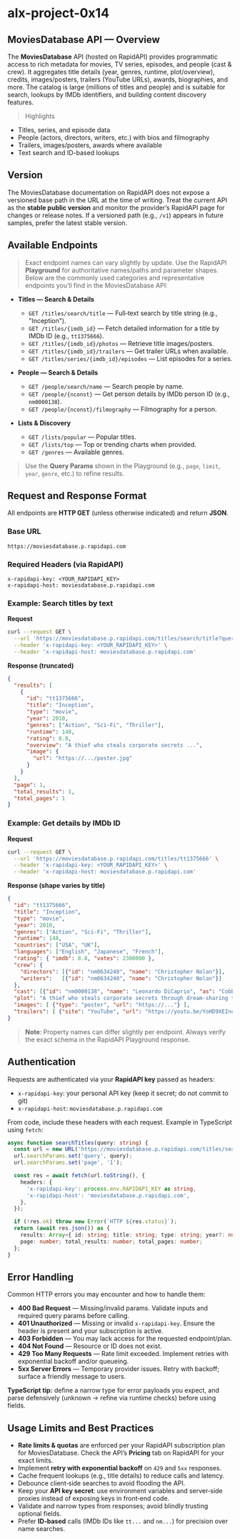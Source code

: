 # alx-project-0x14

## MoviesDatabase API — Overview

The **MoviesDatabase** API (hosted on RapidAPI) provides programmatic access to rich metadata for movies, TV series, episodes, and people (cast & crew). It aggregates title details (year, genres, runtime, plot/overview), credits, images/posters, trailers (YouTube URLs), awards, biographies, and more. The catalog is large (millions of titles and people) and is suitable for search, lookups by IMDb identifiers, and building content discovery features.

> Highlights

* Titles, series, and episode data
* People (actors, directors, writers, etc.) with bios and filmography
* Trailers, images/posters, awards where available
* Text search and ID-based lookups

## Version

The MoviesDatabase documentation on RapidAPI does not expose a versioned base path in the URL at the time of writing. Treat the current API as the **stable public version** and monitor the provider’s RapidAPI page for changes or release notes. If a versioned path (e.g., `/v1`) appears in future samples, prefer the latest stable version.

## Available Endpoints

> Exact endpoint names can vary slightly by update. Use the RapidAPI **Playground** for authoritative names/paths and parameter shapes. Below are the commonly used categories and representative endpoints you’ll find in the MoviesDatabase API:

* **Titles — Search & Details**

  * `GET /titles/search/title` — Full‑text search by title string (e.g., "Inception").
  * `GET /titles/{imdb_id}` — Fetch detailed information for a title by IMDb ID (e.g., `tt1375666`).
  * `GET /titles/{imdb_id}/photos` — Retrieve title images/posters.
  * `GET /titles/{imdb_id}/trailers` — Get trailer URLs when available.
  * `GET /titles/series/{imdb_id}/episodes` — List episodes for a series.

* **People — Search & Details**

  * `GET /people/search/name` — Search people by name.
  * `GET /people/{nconst}` — Get person details by IMDb person ID (e.g., `nm0000138`).
  * `GET /people/{nconst}/filmography` — Filmography for a person.

* **Lists & Discovery**

  * `GET /lists/popular` — Popular titles.
  * `GET /lists/top` — Top or trending charts when provided.
  * `GET /genres` — Available genres.

> Use the **Query Params** shown in the Playground (e.g., `page`, `limit`, `year`, `genre`, etc.) to refine results.

## Request and Response Format

All endpoints are **HTTP GET** (unless otherwise indicated) and return **JSON**.

### Base URL

```
https://moviesdatabase.p.rapidapi.com
```

### Required Headers (via RapidAPI)

```
x-rapidapi-key: <YOUR_RAPIDAPI_KEY>
x-rapidapi-host: moviesdatabase.p.rapidapi.com
```

### Example: Search titles by text

**Request**

```bash
curl --request GET \
  --url 'https://moviesdatabase.p.rapidapi.com/titles/search/title?query=Inception&page=1' \
  --header 'x-rapidapi-key: <YOUR_RAPIDAPI_KEY>' \
  --header 'x-rapidapi-host: moviesdatabase.p.rapidapi.com'
```

**Response (truncated)**

```json
{
  "results": [
    {
      "id": "tt1375666",
      "title": "Inception",
      "type": "movie",
      "year": 2010,
      "genres": ["Action", "Sci-Fi", "Thriller"],
      "runtime": 148,
      "rating": 8.8,
      "overview": "A thief who steals corporate secrets ...",
      "image": {
        "url": "https://.../poster.jpg"
      }
    }
  ],
  "page": 1,
  "total_results": 1,
  "total_pages": 1
}
```

### Example: Get details by IMDb ID

**Request**

```bash
curl --request GET \
  --url 'https://moviesdatabase.p.rapidapi.com/titles/tt1375666' \
  --header 'x-rapidapi-key: <YOUR_RAPIDAPI_KEY>' \
  --header 'x-rapidapi-host: moviesdatabase.p.rapidapi.com'
```

**Response (shape varies by title)**

```json
{
  "id": "tt1375666",
  "title": "Inception",
  "type": "movie",
  "year": 2010,
  "genres": ["Action", "Sci-Fi", "Thriller"],
  "runtime": 148,
  "countries": ["USA", "UK"],
  "languages": ["English", "Japanese", "French"],
  "rating": { "imdb": 8.8, "votes": 2300000 },
  "crew": {
    "directors": [{"id": "nm0634240", "name": "Christopher Nolan"}],
    "writers":   [{"id": "nm0634240", "name": "Christopher Nolan"}]
  },
  "cast": [{"id": "nm0000138", "name": "Leonardo DiCaprio", "as": "Cobb"}],
  "plot": "A thief who steals corporate secrets through dream-sharing technology ...",
  "images": [ {"type": "poster", "url": "https://..."} ],
  "trailers": [ {"site": "YouTube", "url": "https://youtu.be/YoHD9XEInc0"} ]
}
```

> **Note**: Property names can differ slightly per endpoint. Always verify the exact schema in the RapidAPI Playground response.

## Authentication

Requests are authenticated via your **RapidAPI key** passed as headers:

* `x-rapidapi-key`: your personal API key (keep it secret; do not commit to git)
* `x-rapidapi-host`: `moviesdatabase.p.rapidapi.com`

From code, include these headers with each request. Example in TypeScript using `fetch`:

```ts
async function searchTitles(query: string) {
  const url = new URL('https://moviesdatabase.p.rapidapi.com/titles/search/title');
  url.searchParams.set('query', query);
  url.searchParams.set('page', '1');

  const res = await fetch(url.toString(), {
    headers: {
      'x-rapidapi-key': process.env.RAPIDAPI_KEY as string,
      'x-rapidapi-host': 'moviesdatabase.p.rapidapi.com',
    },
  });

  if (!res.ok) throw new Error(`HTTP ${res.status}`);
  return (await res.json()) as {
    results: Array<{ id: string; title: string; type: string; year?: number }>;
    page: number; total_results: number; total_pages: number;
  };
}
```

## Error Handling

Common HTTP errors you may encounter and how to handle them:

* **400 Bad Request** — Missing/invalid params. Validate inputs and required query params before calling.
* **401 Unauthorized** — Missing or invalid `x-rapidapi-key`. Ensure the header is present and your subscription is active.
* **403 Forbidden** — You may lack access for the requested endpoint/plan.
* **404 Not Found** — Resource or ID does not exist.
* **429 Too Many Requests** — Rate limit exceeded. Implement retries with exponential backoff and/or queueing.
* **5xx Server Errors** — Temporary provider issues. Retry with backoff; surface a friendly message to users.

**TypeScript tip:** define a narrow type for error payloads you expect, and parse defensively (unknown → refine via runtime checks) before using fields.

## Usage Limits and Best Practices

* **Rate limits & quotas** are enforced per your RapidAPI subscription plan for MoviesDatabase. Check the API’s **Pricing** tab on RapidAPI for your exact limits.
* Implement **retry with exponential backoff** on `429` and `5xx` responses.
* Cache frequent lookups (e.g., title details) to reduce calls and latency.
* Debounce client‑side searches to avoid flooding the API.
* Keep your **API key secret**: use environment variables and server‑side proxies instead of exposing keys in front‑end code.
* Validate and narrow types from responses; avoid blindly trusting optional fields.
* Prefer **ID‑based** calls (IMDb IDs like `tt...` and `nm...`) for precision over name searches.
